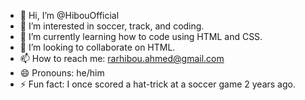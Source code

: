 - 👋 Hi, I’m @HibouOfficial
- 👀 I’m interested in soccer, track, and coding.
- 🌱 I’m currently learning how to code using HTML and CSS.
- 💞️ I’m looking to collaborate on HTML.
- 📫 How to reach me: rarhibou.ahmed@gmail.com
- 😄 Pronouns: he/him
- ⚡ Fun fact: I once scored a hat-trick at a soccer game 2 years ago.

<!---
HibouOfficial/HibouOfficial is a ✨ special ✨ repository because its `README.md` (this file) appears on your GitHub profile.
You can click the Preview link to take a look at your changes.
--->
